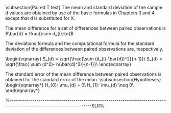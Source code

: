 
\subsection{Paired T test}
The mean and standard deviation of the sample d values are
obtained by use of the basic formulas in Chapters 3 and 4, except
that d is substituted for X.

The mean difference for a set of differences between paired
observations is $\bar{d} = \frac{\sum d_{i}}{n}$.

The deviations formula and the computational formula for the
standard deviation of the differences between paired observations
are, respectively,

\begin{eqnarray}
S_{d} = \sqrt{\frac{\sum (d_{i}-\bar{d})^2}{n-1}}\\
S_{d} = \sqrt{\frac{ \sum (d^2)- n(\bar{d}^2)}{n-1}}\\
\end{eqnarray}

The standard error of the mean difference between paired
observations is obtained for the standard error of the mean.
\subsubsection{Hypotheses}
\begin{eqnarray*}
H_{0}: \mu_{d} = 0\\
H_{1}: \mu_{d} \neq 0\\
\end{eqnarray*}

%----------------------------------------------------------------------------------------------------------------------SLR%
